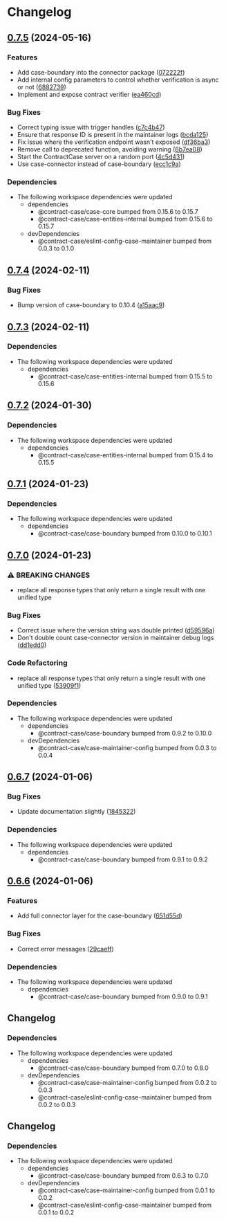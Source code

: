 # Changelog

## [0.7.5](https://github.com/case-contract-testing/contract-case/compare/@contract-case/case-connector-v0.7.4...@contract-case/case-connector-v0.7.5) (2024-05-16)


### Features

* Add case-boundary into the connector package ([072222f](https://github.com/case-contract-testing/contract-case/commit/072222f4b4f1eeddef461b0007bc5f431217fb7b))
* Add internal config parameters to control whether verification is async or not ([6882739](https://github.com/case-contract-testing/contract-case/commit/68827393b0b766e753aeb77dcab123a2a01672fe))
* Implement and expose contract verifier ([ea460cd](https://github.com/case-contract-testing/contract-case/commit/ea460cd5a915975673b2f22d98e05fab3b2b1cba))


### Bug Fixes

* Correct typing issue with trigger handles ([c7c4b47](https://github.com/case-contract-testing/contract-case/commit/c7c4b47b1d43d98235ac188c6444e27913b1b121))
* Ensure that response ID is present in the maintainer logs ([bcda125](https://github.com/case-contract-testing/contract-case/commit/bcda1258520a87a358fb9369fe1a4b9e77356a9c))
* Fix issue where the verification endpoint wasn't exposed ([df36ba3](https://github.com/case-contract-testing/contract-case/commit/df36ba38fcd91fb3b263f88a17d6314fc93a6095))
* Remove call to deprecated function, avoiding warning ([6b7ea08](https://github.com/case-contract-testing/contract-case/commit/6b7ea08dc06776fb3377f1ef9a0dc24dd594a935))
* Start the ContractCase server on a random port ([4c5d431](https://github.com/case-contract-testing/contract-case/commit/4c5d431848cb026701510cf7248f0c48ff5f8b75))
* Use case-connector instead of case-boundary ([ecc1c9a](https://github.com/case-contract-testing/contract-case/commit/ecc1c9a02f1afc7caadaf1844d9b49eb1843a014))


### Dependencies

* The following workspace dependencies were updated
  * dependencies
    * @contract-case/case-core bumped from 0.15.6 to 0.15.7
    * @contract-case/case-entities-internal bumped from 0.15.6 to 0.15.7
  * devDependencies
    * @contract-case/eslint-config-case-maintainer bumped from 0.0.3 to 0.1.0

## [0.7.4](https://github.com/case-contract-testing/contract-case/compare/@contract-case/case-connector-v0.7.3...@contract-case/case-connector-v0.7.4) (2024-02-11)


### Bug Fixes

* Bump version of case-boundary to 0.10.4 ([a15aac9](https://github.com/case-contract-testing/contract-case/commit/a15aac9a1337b77831c9f0baf425b6e3f4e2fa17))

## [0.7.3](https://github.com/case-contract-testing/contract-case/compare/@contract-case/case-connector-v0.7.2...@contract-case/case-connector-v0.7.3) (2024-02-11)


### Dependencies

* The following workspace dependencies were updated
  * dependencies
    * @contract-case/case-entities-internal bumped from 0.15.5 to 0.15.6

## [0.7.2](https://github.com/case-contract-testing/contract-case/compare/@contract-case/case-connector-v0.7.1...@contract-case/case-connector-v0.7.2) (2024-01-30)


### Dependencies

* The following workspace dependencies were updated
  * dependencies
    * @contract-case/case-entities-internal bumped from 0.15.4 to 0.15.5

## [0.7.1](https://github.com/case-contract-testing/contract-case/compare/@contract-case/case-connector-v0.7.0...@contract-case/case-connector-v0.7.1) (2024-01-23)


### Dependencies

* The following workspace dependencies were updated
  * dependencies
    * @contract-case/case-boundary bumped from 0.10.0 to 0.10.1

## [0.7.0](https://github.com/case-contract-testing/contract-case/compare/@contract-case/case-connector-v0.6.7...@contract-case/case-connector-v0.7.0) (2024-01-23)


### ⚠ BREAKING CHANGES

* replace all response types that only return a single result with one unified type

### Bug Fixes

* Correct issue where the version string was double printed ([d59596a](https://github.com/case-contract-testing/contract-case/commit/d59596a2a4199994769bb056a2795f5eb39f3008))
* Don't double count case-connector version in maintainer debug logs ([dd1edd0](https://github.com/case-contract-testing/contract-case/commit/dd1edd08460e459311527041075877337732f7e3))


### Code Refactoring

* replace all response types that only return a single result with one unified type ([53909f1](https://github.com/case-contract-testing/contract-case/commit/53909f16ad13e1d136aed953b207b9c3feea35f3))


### Dependencies

* The following workspace dependencies were updated
  * dependencies
    * @contract-case/case-boundary bumped from 0.9.2 to 0.10.0
  * devDependencies
    * @contract-case/case-maintainer-config bumped from 0.0.3 to 0.0.4

## [0.6.7](https://github.com/case-contract-testing/contract-case/compare/@contract-case/case-connector-v0.6.6...@contract-case/case-connector-v0.6.7) (2024-01-06)


### Bug Fixes

* Update documentation slightly ([1845322](https://github.com/case-contract-testing/contract-case/commit/18453227b712ec6209a40d450f290f639d37f06e))


### Dependencies

* The following workspace dependencies were updated
  * dependencies
    * @contract-case/case-boundary bumped from 0.9.1 to 0.9.2

## [0.6.6](https://github.com/case-contract-testing/contract-case/compare/@contract-case/case-connector-v0.6.5...@contract-case/case-connector-v0.6.6) (2024-01-06)


### Features

* Add full connector layer for the case-boundary ([651d55d](https://github.com/case-contract-testing/contract-case/commit/651d55dd2641aa3ebaea5cd4f998b7871271ccdf))


### Bug Fixes

* Correct error messages ([29caeff](https://github.com/case-contract-testing/contract-case/commit/29caeffa5fcd60e489f176e7daae7facf5187b0b))


### Dependencies

* The following workspace dependencies were updated
  * dependencies
    * @contract-case/case-boundary bumped from 0.9.0 to 0.9.1

## Changelog

### Dependencies

* The following workspace dependencies were updated
  * dependencies
    * @contract-case/case-boundary bumped from 0.7.0 to 0.8.0
  * devDependencies
    * @contract-case/case-maintainer-config bumped from 0.0.2 to 0.0.3
    * @contract-case/eslint-config-case-maintainer bumped from 0.0.2 to 0.0.3

## Changelog

### Dependencies

* The following workspace dependencies were updated
  * dependencies
    * @contract-case/case-boundary bumped from 0.6.3 to 0.7.0
  * devDependencies
    * @contract-case/case-maintainer-config bumped from 0.0.1 to 0.0.2
    * @contract-case/eslint-config-case-maintainer bumped from 0.0.1 to 0.0.2
